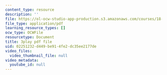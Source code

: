 ```yaml
---
content_type: resource
description: ''
file: https://ol-ocw-studio-app-production.s3.amazonaws.com/courses/18-03sc-differential-equations-fall-2011/02251232d449be914fe2dc35ee2177de_jOBBwI4CYjM.pdf
file_type: application/pdf
learning_resource_types: []
ocw_type: OCWFile
resourcetype: Document
title: 3play pdf file
uid: 02251232-d449-be91-4fe2-dc35ee2177de
video_files:
  video_thumbnail_file: null
video_metadata:
  youtube_id: null
---
```

